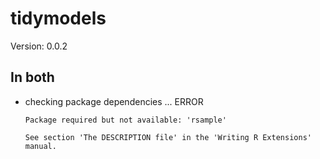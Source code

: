 # tidymodels

Version: 0.0.2

## In both

*   checking package dependencies ... ERROR
    ```
    Package required but not available: 'rsample'
    
    See section 'The DESCRIPTION file' in the 'Writing R Extensions'
    manual.
    ```

